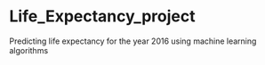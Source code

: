 # Life_Expectancy_project
Predicting life expectancy for the year 2016 using machine learning algorithms
